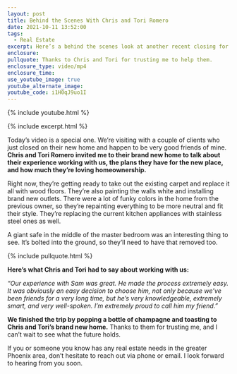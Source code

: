 ```yaml
---
layout: post
title: Behind the Scenes With Chris and Tori Romero
date: 2021-10-11 13:52:00
tags:
  - Real Estate
excerpt: Here’s a behind the scenes look at another recent closing for our team.
enclosure:
pullquote: Thanks to Chris and Tori for trusting me to help them.
enclosure_type: video/mp4
enclosure_time:
use_youtube_image: true
youtube_alternate_image:
youtube_code: i1H0qJ9uo1I
---
```

{% include youtube.html %}

{% include excerpt.html %}

Today’s video is a special one. We’re visiting with a couple of clients who just closed on their new home and happen to be very good friends of mine. **Chris and Tori Romero invited me to their brand new home to talk about their experience working with us, the plans they have for the new place, and how much they’re loving homeownership.**

Right now, they’re getting ready to take out the existing carpet and replace it all with wood floors. They’re also painting the walls white and installing brand new outlets. There were a lot of funky colors in the home from the previous owner, so they’re repainting everything to be more neutral and fit their style. They’re replacing the current kitchen appliances with stainless steel ones as well.

A giant safe in the middle of the master bedroom was an interesting thing to see. It’s bolted into the ground, so they’ll need to have that removed too.

{% include pullquote.html %}

**Here’s what Chris and Tori had to say about working with us:**

*“Our experience with Sam was great. He made the process extremely easy. It was obviously an easy decision to choose him, not only because we’ve been friends for a very long time, but he’s very knowledgeable, extremely smart, and very well-spoken. I’m extremely proud to call him my friend.”*

**We finished the trip by popping a bottle of champagne and toasting to Chris and Tori’s brand new home.** Thanks to them for trusting me, and I can’t wait to see what the future holds.

If you or someone you know has any real estate needs in the greater Phoenix area, don’t hesitate to reach out via phone or email. I look forward to hearing from you soon.
